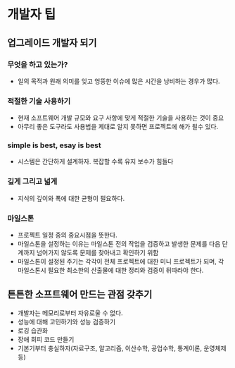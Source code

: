 # 개발자 팁

## 업그레이드 개발자 되기

### 무엇을 하고 있는가?
- 일의 목적과 원래 의미를 잊고 엉뚱한 이슈에 많은 시간을 낭비하는 경우가 많다.

### 적절한 기술 사용하기
- 현재 소프트웨어 개발 규모와 요구 사항에 맞게 적절한 기술을 사용하는 것이 중요
- 아무리 좋은 도구라도 사용법을 제대로 알지 못하면 프로젝트에 해가 될수 있다.

### simple is best, esay is best
- 시스템은 간단하게 설계하자. 복잡할 수록 유지 보수가 힘들다

### 깊게 그리고 넓게
- 지식의 깊이와 폭에 대한 균형이 필요하다.

### 마일스톤
- 프로젝트 일정 중의 중요시점을 뜻한다.
- 마일스톤을 설정하는 이유는 마일스톤 전의 작업을 검증하고 발생한 문제를 다음 단계까지 넘어가지 않도록 문제를 찾아내고 확인하기 위함
- 마일스톤이 설정된 주기는 각각이 전체 프로젝트에 대한 미니 프로젝트가 되며, 각 마일스톤시 필요한 최소한의 산출물에 대한 정리와 검증이 뒤따라야 한다.

## 튼튼한 소프트웨어 만드는 관점 갖추기
- 개발자는 메모리로부터 자유로울 수 없다.
- 성능에 대해 고민하기와 성능 검증하기
- 로깅 습관화
- 장애 회피 코드 만들기
- 기본기부터 충실하자(자료구조, 알고리즘, 이산수학, 공업수학, 통계이론, 운영체제등)